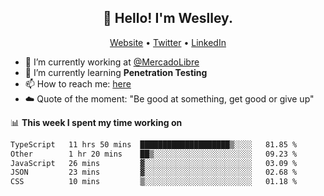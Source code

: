 <h2 align="center">👋 Hello! I'm Weslley.</h2>
<p align="center">
  <a href="http://weslleyneri.com.br">Website</a> •
  <a href="https://twitter.com/Weslley_Neri">Twitter</a> •
  <a href="https://www.linkedin.com/in/weslley-neri-3658908b">LinkedIn</a>
</p>


- 🔭 I’m currently working at [@MercadoLibre](https://github.com/mercadolibre)
- 🌱 I’m currently learning **Penetration Testing**
- 📫 How to reach me: [here](mailto:weslley39@gmail.com)
- ☁️ Quote of the moment: "Be good at something, get good or give up"

📊 **This week I spent my time working on**
<!--START_SECTION:waka-->

```txt
TypeScript   11 hrs 50 mins  ████████████████████▒░░░░   81.85 %
Other        1 hr 20 mins    ██▒░░░░░░░░░░░░░░░░░░░░░░   09.23 %
JavaScript   26 mins         ▓░░░░░░░░░░░░░░░░░░░░░░░░   03.09 %
JSON         23 mins         ▓░░░░░░░░░░░░░░░░░░░░░░░░   02.68 %
CSS          10 mins         ▒░░░░░░░░░░░░░░░░░░░░░░░░   01.18 %
```

<!--END_SECTION:waka-->

<!-- Inspired by https://github.com/gruselhaus/gruselhaus -->